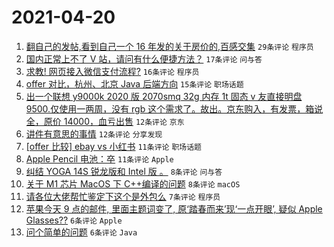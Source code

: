 # 2021-04-20

1. [翻自己的发帖,看到自己一个 16 年发的关于房价的,百感交集](https://www.v2ex.com/t/771798) `29条评论` `程序员`
1. [国内正常上不了 V 站，请问有什么便捷方法？](https://www.v2ex.com/t/771811) `17条评论` `问与答`
1. [求教! 网页接入微信支付流程?](https://www.v2ex.com/t/771800) `16条评论` `程序员`
1. [offer 对比，杭州、北京 Java 后端方向](https://www.v2ex.com/t/771805) `15条评论` `职场话题`
1. [出一个联想 y9000k 2020 版 2070smq 32g 内存 1t 固态 v 友直接明盘 9500.仅使用一两周，没有 rgb 这个需求了。故出。京东购入，有发票，箱说全，原价 14000，血亏出售](https://www.v2ex.com/t/771804) `12条评论` `京东`
1. [讲件有意思的事情](https://www.v2ex.com/t/771801) `12条评论` `分享发现`
1. [[offer 比较] ebay vs 小红书](https://www.v2ex.com/t/771819) `11条评论` `职场话题`
1. [Apple Pencil 电池：卒](https://www.v2ex.com/t/771795) `11条评论` `Apple`
1. [纠结 YOGA 14S 锐龙版和 Intel 版 。](https://www.v2ex.com/t/771810) `8条评论` `问与答`
1. [关于 M1 芯片 MacOS 下 C++编译的问题](https://www.v2ex.com/t/771793) `8条评论` `macOS`
1. [请各位大佬帮忙鉴定下这个是外包么](https://www.v2ex.com/t/771816) `7条评论` `程序员`
1. [苹果今天 9 点的邮件, 里面主题词变了, 原‘踏春而来’现‘一点开眼’, 疑似 Apple Glasses??](https://www.v2ex.com/t/771817) `6条评论` `Apple`
1. [问个简单的问题](https://www.v2ex.com/t/771794) `6条评论` `Java`
